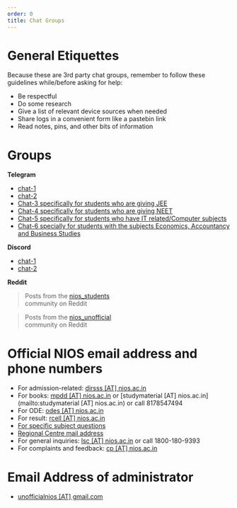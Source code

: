 ```yaml
---
order: 0
title: Chat Groups
---
```

# General Etiquettes 
Because these are 3rd party chat groups, remember to follow these guidelines while/before asking for help:
- Be respectful
- Do some research
- Give a list of relevant device sources when needed
- Share logs in a convenient form like a pastebin link
- Read notes, pins, and other bits of information

# Groups
**Telegram**
- [chat-1](https://t.me/nios_freehelp)
- [chat-2](https://t.me/NIOS_HELP_DESK)
- [Chat-3 specifically for students who are giving JEE](https://t.me/jeeniosdoubts)
- [Chat-4 specifically for students who are giving NEET](https://t.me/NEETNIOS)
- [Chat-5 specifically for students who have IT related/Computer subjects](https://t.me/nios_freehelp_cs)
- [Chat-6 specially for students with the subjects Economics, Accountancy and Business Studies](https://t.me/commerceniosofficial)

**Discord**
- [chat-1](https://discord.gg/Yg9nsssY)
- [chat-2](https://discord.com/invite/FgWC8tGv)

**Reddit** 
<div v-pre>
<blockquote class="reddit-embed-bq" data-embed-height="502">
  Posts from the <a href="https://www.reddit.com/r/NIOS_Students/">nios_students</a><br>
  community on Reddit
</blockquote>
<script async src="https://embed.reddit.com/widgets.js" charset="UTF-8"></script>

<blockquote class="reddit-embed-bq" data-embed-height="501">
  Posts from the <a href="https://www.reddit.com/r/Nios_unofficial/">nios_unofficial</a><br>
  community on Reddit
</blockquote>
<script async src="https://embed.reddit.com/widgets.js" charset="UTF-8"></script>
</div>

# Official NIOS email address and phone numbers
- For admission-related: [dirsss [AT] nios.ac.in](mailto:dirsss@nios.ac.in)
- For books: [mpdd [AT] nios.ac.in](mailto:mpdd@nios.ac.in) or [studymaterial [AT] nios.ac.in](mailto:studymaterial [AT] nios.ac.in) or call 8178547494
- For ODE: [odes [AT] nios.ac.in](mailto:odes@nios.ac.in)
- For result: [rcell [AT] nios.ac.in](mailto:rcell@nios.ac.in)
- [For specific subject questions](https://nios.ac.in/contact-us/ask-your-teacher.aspx)
- [Regional Centre mail address](https://web.archive.org/web/20220216190435/https://sdmis.nios.ac.in/home/regional-center)
- For general inquiries: [lsc [AT] nios.ac.in](mailto:lsc@nios.ac.in) or call 1800-180-9393
- For complaints and feedback: [cp [AT] nios.ac.in](mailto:cp@nios.ac.in)

# Email Address of administrator
- [unofficialnios [AT] gmail.com](mailto:unofficialnios@gmail.com)
